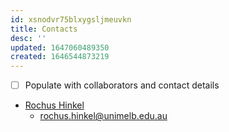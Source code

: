 ```yaml
---
id: xsnodvr75blxygsljmeuvkn
title: Contacts
desc: ''
updated: 1647060489350
created: 1646544873219
---
```


- [ ] Populate with collaborators and contact details

- [Rochus Hinkel](rochus.hinkel@unimelb.edu.au)
  - rochus.hinkel@unimelb.edu.au
